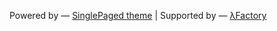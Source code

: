 

Powered by 
&mdash; [SinglePaged theme](https://github.com/t413/SinglePaged) 
| 
Supported by 
&mdash; [λFactory](lambdafactory.io)
